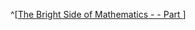 ^[[The Bright Side of Mathematics -  - Part ](https://www.youtube.com/watch?v=WstgxuPSxuE&list=PLBh2i93oe2qvRGAtgkTszX7szZDVd6jh1&index=5)]